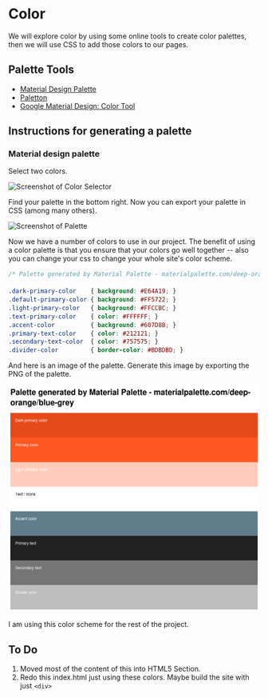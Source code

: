 # Color

We will explore color by using some online tools to create color palettes, then we will use CSS to add those colors to our pages. 

## Palette Tools
* [Material Design Palette](https://www.materialpalette.com/)
* [Paletton](http://paletton.com)
* [Google Material Design: Color Tool](https://material.io/color/)

## Instructions for generating a palette

### Material design palette
Select two colors. 

![Screenshot of Color Selector](http://via.placeholder.com/640x480)

Find your palette in the bottom right. Now you can export your palette in CSS (among many others).

![Screenshot of Palette](http://via.placeholder.com/640x480)

Now we have a number of colors to use in our project. The benefit of using a color palette is that you ensure that your colors go well together -- also you can change your css to change your whole site's color scheme. 

```css
/* Palette generated by Material Palette - materialpalette.com/deep-orange/blue-grey */

.dark-primary-color    { background: #E64A19; }
.default-primary-color { background: #FF5722; }
.light-primary-color   { background: #FFCCBC; }
.text-primary-color    { color: #FFFFFF; }
.accent-color          { background: #607D8B; }
.primary-text-color    { color: #212121; }
.secondary-text-color  { color: #757575; }
.divider-color         { border-color: #BDBDBD; }
```

And here is an image of the palette. Generate this image by exporting the PNG of the palette.

![Palette](palette.png)

I am using this color scheme for the rest of the project. 

## To Do
1. Moved most of the content of this into HTML5 Section. 
2. Redo this index.html just using these colors. Maybe build the site with just `<div>`

